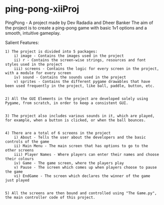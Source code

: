 # ping-pong-xiiProj
PingPong - A project made by Dev Radadia and Dheer Banker
The aim of the project is to create a ping-pong game with basic 1v1 options and a smooth, intuitive gameplay.

Salient Features:

	1) The project is divided into 5 packages:
		i) image - Contains the images used in the project
		ii) r - Contains the screen-wise strings, resources and font styles used in the project
		iii) screens - Contains the logic for every screen in the project, with a module for every screen
		iv) sound - Contains the sounds used in the project
		v) sprites - Contains the different pygame drawables that have been used frequently in the project, like ball, paddle, button, etc.


	2) All the GUI Elements in the project are developed solely using Pygame, from scratch, in order to keep a consistent GUI.


	3) The project also includes various sounds in it, which are played, for example, when a button is clicked, or when the ball bounces.


	4) There are a total of 6 screens in the project
		i) About - Tells the user about the developers and the basic controls of the game
		ii) Main Menu - The main screen that has options to go to the other screens
		iii) Player Names - Where players can enter their names and choose their colours
		iv) Game - The game screen, where the players play
		v) Pause - The screen which comes up when players choose to pause the game
		vi) EndGame - The screen which declares the winner of the game just played


	5) All the screens are then bound and controlled using "The Game.py", the main controller code of this project.